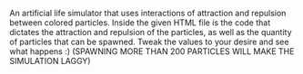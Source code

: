 An artificial life simulator that uses interactions of attraction and repulsion between colored particles.
Inside the given HTML file is the code that dictates the attraction and repulsion of the particles, as well as the quantity of particles that can be spawned. Tweak the values to your desire and see what happens :)
(SPAWNING MORE THAN 200 PARTICLES WILL MAKE THE SIMULATION LAGGY)
